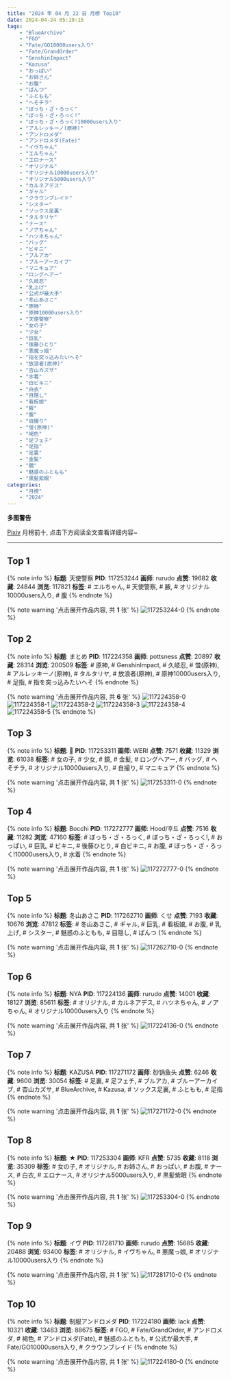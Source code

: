 ```yaml
---
title: "2024 年 04 月 22 日 月榜 Top10"
date: 2024-04-24 05:19:15
tags:
    - "BlueArchive"
    - "FGO"
    - "Fate/GO10000users入り"
    - "Fate/GrandOrder"
    - "GenshinImpact"
    - "Kazusa"
    - "おっぱい"
    - "お姉さん"
    - "お腹"
    - "ぱんつ"
    - "ふともも"
    - "へそチラ"
    - "ぼっち・ざ・ろっく"
    - "ぼっち・ざ・ろっく!"
    - "ぼっち・ざ・ろっく!10000users入り"
    - "アルレッキーノ(原神)"
    - "アンドロメダ"
    - "アンドロメダ(Fate)"
    - "イヴちゃん"
    - "エルちゃん"
    - "エロナース"
    - "オリジナル"
    - "オリジナル10000users入り"
    - "オリジナル5000users入り"
    - "カルネアデス"
    - "ギャル"
    - "クラウンブレイド"
    - "シスター"
    - "ソックス足裏"
    - "タルタリヤ"
    - "ナース"
    - "ノアちゃん"
    - "ハツネちゃん"
    - "バッグ"
    - "ビキニ"
    - "ブルアカ"
    - "ブルーアーカイブ"
    - "マニキュア"
    - "ロングヘアー"
    - "久岐忍"
    - "乳上げ"
    - "公式が最大手"
    - "冬山あさこ"
    - "原神"
    - "原神10000users入り"
    - "天使警察"
    - "女の子"
    - "少女"
    - "巨乳"
    - "後藤ひとり"
    - "悪魔っ娘"
    - "指を突っ込みたいへそ"
    - "放浪者(原神)"
    - "杏山カズサ"
    - "水着"
    - "白ビキニ"
    - "白衣"
    - "目隠し"
    - "看板娘"
    - "腋"
    - "腹"
    - "自撮り"
    - "蛍(原神)"
    - "褐色"
    - "足フェチ"
    - "足指"
    - "足裏"
    - "金髪"
    - "鏡"
    - "魅惑のふともも"
    - "黒髪紫眼"
categories:
    - "月榜"
    - "2024"
---
```


<i class="fa fa-triangle-exclamation"></i>**多图警告**<i class="fa fa-triangle-exclamation"></i>

[Pixiv](https://www.pixiv.net/) 月榜前十, 点击下方阅读全文查看详细内容~

<!-- more -->

---

## Top 1

{% note info %}
**标题**: 天使警察
**PID**: 117253244 **画师**: rurudo
**点赞**: 19682 **收藏**: 24844 **浏览**: 117821
**标签**: # エルちゃん, # 天使警察, # 腋, # オリジナル10000users入り, # 腹
{% endnote %}

{% note warning '点击展开作品内容, 共 **1** 张' %}
![117253244-0](https://i.pixiv.re/img-original/img/2024/03/26/00/00/08/117253244_p0.jpg)
{% endnote %}

## Top 2

{% note info %}
**标题**: まとめ
**PID**: 117224358 **画师**: pottsness
**点赞**: 20897 **收藏**: 28314 **浏览**: 200509
**标签**: # 原神, # GenshinImpact, # 久岐忍, # 蛍(原神), # アルレッキーノ(原神), # タルタリヤ, # 放浪者(原神), # 原神10000users入り, # 足指, # 指を突っ込みたいへそ
{% endnote %}

{% note warning '点击展开作品内容, 共 **6** 张' %}
![117224358-0](https://i.pixiv.re/img-original/img/2024/03/26/01/14/22/117224358_p0.jpg)
![117224358-1](https://i.pixiv.re/img-original/img/2024/03/26/01/14/22/117224358_p1.jpg)
![117224358-2](https://i.pixiv.re/img-original/img/2024/03/26/01/14/22/117224358_p2.jpg)
![117224358-3](https://i.pixiv.re/img-original/img/2024/03/26/01/14/22/117224358_p3.jpg)
![117224358-4](https://i.pixiv.re/img-original/img/2024/03/26/01/14/22/117224358_p4.jpg)
![117224358-5](https://i.pixiv.re/img-original/img/2024/03/26/01/14/22/117224358_p5.jpg)
{% endnote %}

## Top 3

{% note info %}
**标题**: 🖤
**PID**: 117253311 **画师**: WERI
**点赞**: 7571 **收藏**: 11329 **浏览**: 61038
**标签**: # 女の子, # 少女, # 鏡, # 金髪, # ロングヘアー, # バッグ, # へそチラ, # オリジナル10000users入り, # 自撮り, # マニキュア
{% endnote %}

{% note warning '点击展开作品内容, 共 **1** 张' %}
![117253311-0](https://i.pixiv.re/img-original/img/2024/03/26/00/00/23/117253311_p0.png)
{% endnote %}

## Top 4

{% note info %}
**标题**: Bocchi
**PID**: 117272777 **画师**: Hood/후드
**点赞**: 7516 **收藏**: 11282 **浏览**: 47160
**标签**: # ぼっち・ざ・ろっく, # ぼっち・ざ・ろっく!, # おっぱい, # 巨乳, # ビキニ, # 後藤ひとり, # 白ビキニ, # お腹, # ぼっち・ざ・ろっく!10000users入り, # 水着
{% endnote %}

{% note warning '点击展开作品内容, 共 **1** 张' %}
![117272777-0](https://i.pixiv.re/img-original/img/2024/03/26/19/17/36/117272777_p0.png)
{% endnote %}

## Top 5

{% note info %}
**标题**: 冬山あさこ
**PID**: 117262710 **画师**: くせ
**点赞**: 7193 **收藏**: 10676 **浏览**: 47812
**标签**: # 冬山あさこ, # ギャル, # 巨乳, # 看板娘, # お腹, # 乳上げ, # シスター, # 魅惑のふともも, # 目隠し, # ぱんつ
{% endnote %}

{% note warning '点击展开作品内容, 共 **1** 张' %}
![117262710-0](https://i.pixiv.re/img-original/img/2024/03/26/10/00/01/117262710_p0.png)
{% endnote %}

## Top 6

{% note info %}
**标题**: NYA
**PID**: 117224136 **画师**: rurudo
**点赞**: 14001 **收藏**: 18127 **浏览**: 85611
**标签**: # オリジナル, # カルネアデス, # ハツネちゃん, # ノアちゃん, # オリジナル10000users入り
{% endnote %}

{% note warning '点击展开作品内容, 共 **1** 张' %}
![117224136-0](https://i.pixiv.re/img-original/img/2024/03/25/01/47/34/117224136_p0.png)
{% endnote %}

## Top 7

{% note info %}
**标题**: KAZUSA
**PID**: 117271172 **画师**: 砂锅鱼头
**点赞**: 6246 **收藏**: 9600 **浏览**: 30054
**标签**: # 足裏, # 足フェチ, # ブルアカ, # ブルーアーカイブ, # 杏山カズサ, # BlueArchive, # Kazusa, # ソックス足裏, # ふともも, # 足指
{% endnote %}

{% note warning '点击展开作品内容, 共 **1** 张' %}
![117271172-0](https://i.pixiv.re/img-original/img/2024/03/26/18/14/57/117271172_p0.jpg)
{% endnote %}

## Top 8

{% note info %}
**标题**: ★
**PID**: 117253304 **画师**: KFR
**点赞**: 5735 **收藏**: 8118 **浏览**: 35309
**标签**: # 女の子, # オリジナル, # お姉さん, # おっぱい, # お腹, # ナース, # 白衣, # エロナース, # オリジナル5000users入り, # 黒髪紫眼
{% endnote %}

{% note warning '点击展开作品内容, 共 **1** 张' %}
![117253304-0](https://i.pixiv.re/img-original/img/2024/03/26/00/00/22/117253304_p0.jpg)
{% endnote %}

## Top 9

{% note info %}
**标题**: イヴ
**PID**: 117281710 **画师**: rurudo
**点赞**: 15685 **收藏**: 20488 **浏览**: 93400
**标签**: # オリジナル, # イヴちゃん, # 悪魔っ娘, # オリジナル10000users入り
{% endnote %}

{% note warning '点击展开作品内容, 共 **1** 张' %}
![117281710-0](https://i.pixiv.re/img-original/img/2024/03/27/00/00/05/117281710_p0.png)
{% endnote %}

## Top 10

{% note info %}
**标题**: 制服アンドロメダ
**PID**: 117224180 **画师**: lack
**点赞**: 10321 **收藏**: 13483 **浏览**: 88675
**标签**: # FGO, # Fate/GrandOrder, # アンドロメダ, # 褐色, # アンドロメダ(Fate), # 魅惑のふともも, # 公式が最大手, # Fate/GO10000users入り, # クラウンブレイド
{% endnote %}

{% note warning '点击展开作品内容, 共 **1** 张' %}
![117224180-0](https://i.pixiv.re/img-original/img/2024/03/25/00/01/06/117224180_p0.png)
{% endnote %}
